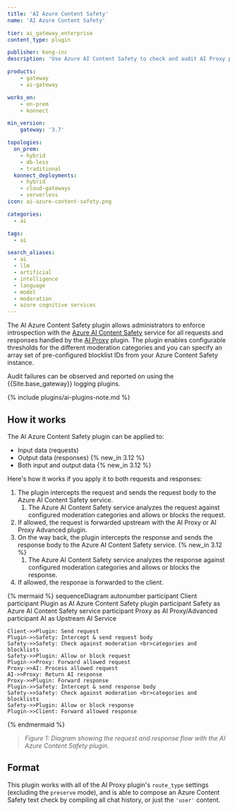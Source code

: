 ```yaml
---
title: 'AI Azure Content Safety'
name: 'AI Azure Content Safety'

tier: ai_gateway_enterprise
content_type: plugin

publisher: kong-inc
description: 'Use Azure AI Content Safety to check and audit AI Proxy plugin messages before proxying them to an upstream LLM'

products:
    - gateway
    - ai-gateway

works_on:
    - on-prem
    - konnect

min_version:
    gateway: '3.7'

topologies:
  on_prem:
    - hybrid
    - db-less
    - traditional
  konnect_deployments:
    - hybrid
    - cloud-gateways
    - serverless
icon: ai-azure-content-safety.png

categories:
  - ai

tags:
  - ai

search_aliases:
  - ai
  - llm
  - artificial
  - intelligence
  - language
  - model
  - moderation
  - azure cognitive services
---
```


The AI Azure Content Safety plugin allows administrators to enforce 
introspection with the [Azure AI Content Safety](https://azure.microsoft.com/en-us/products/ai-services/ai-content-safety) service 
for all requests and responses handled by the [AI Proxy](/plugins/ai-proxy/) plugin.
The plugin enables configurable thresholds for the different moderation categories 
and you can specify an array set of pre-configured blocklist IDs from your Azure Content Safety instance.

Audit failures can be observed and reported on using the {{Site.base_gateway}} logging plugins.

{% include plugins/ai-plugins-note.md %}

## How it works

The AI Azure Content Safety plugin can be applied to:
* Input data (requests)
* Output data (responses) {% new_in 3.12 %}
* Both input and output data {% new_in 3.12 %}

Here's how it works if you apply it to both requests and responses:

1. The plugin intercepts the request and sends the request body to the Azure AI Content Safety service.
   1. The Azure AI Content Safety service analyzes the request against configured moderation categories and allows or blocks the request.
1. If allowed, the request is forwarded upstream with the AI Proxy or AI Proxy Advanced plugin.
1. On the way back, the plugin intercepts the response and sends the response body to the Azure AI Content Safety service. {% new_in 3.12 %}
   1. The Azure AI Content Safety service analyzes the response against configured moderation categories and allows or blocks the response.
1. If allowed, the response is forwarded to the client.

<!--vale off-->
{% mermaid %}
sequenceDiagram
    autonumber
    participant Client
    participant Plugin as AI Azure Content Safety plugin
    participant Safety as Azure AI Content Safety service
    participant Proxy as AI Proxy/Advanced
    participant AI as Upstream AI Service
    
    Client->>Plugin: Send request
    Plugin->>Safety: Intercept & send request body
    Safety->>Safety: Check against moderation <br>categories and blocklists
    Safety->>Plugin: Allow or block request
    Plugin->>Proxy: Forward allowed request
    Proxy->>AI: Process allowed request
    AI->>Proxy: Return AI response
    Proxy->>Plugin: Forward response
    Plugin->>Safety: Intercept & send response body
    Safety->>Safety: Check against moderation <br>categories and blocklists
    Safety->>Plugin: Allow or block response
    Plugin->>Client: Forward allowed response
{% endmermaid %}
<!--vale on-->

> _Figure 1: Diagram showing the request and response flow with the AI Azure Content Safety plugin._

## Format

This plugin works with all of the AI Proxy plugin's `route_type` settings (excluding the `preserve` mode), and is able to
compose an Azure Content Safety text check by compiling all chat history, or just the `'user'` content.
